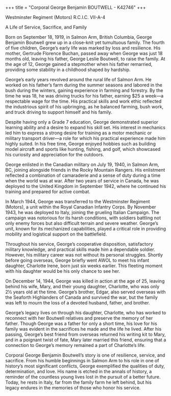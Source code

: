 +++
title = "Corporal George Benjamin BOUTWELL - K42746"
+++

Westminster Regiment (Motors) R.C.I.C.
VII-A-4

A Life of Service, Sacrifice, and Family

Born on September 18, 1919, in Salmon Arm, British Columbia, George Benjamin Boutwell grew up in a close-knit yet tumultuous family. The fourth of five children, George’s early life was marked by loss and resilience. 
His mother, Gertrude Florence Buchan, passed away when George was just 18 months old, leaving his father, George Leslie Boutwell, to raise the family. 
At the age of 12, George gained a stepmother when his father remarried, providing some stability in a childhood shaped by hardship.

George’s early years revolved around the rural life of Salmon Arm. He worked on his father’s farm during the summer seasons and labored in the bush during the winters, gaining experience in farming and forestry. 
By the time he was 18, he was driving trucks for his father, earning $25 a week—a respectable wage for the time. His practical skills and work ethic reflected the industrious spirit of his upbringing, as he balanced farming, bush work, and truck driving to support himself and his family.

Despite having only a Grade 7 education, George demonstrated superior learning ability and a desire to expand his skill set. His interest in mechanics led him to express a strong desire for training as a motor mechanic or military transport driver—a role for which his practical experience made him highly suited. 
In his free time, George enjoyed hobbies such as building model aircraft and sports like hunting, fishing, and golf, which showcased his curiosity and appreciation for the outdoors.

George enlisted in the Canadian military on July 19, 1940, in Salmon Arm, BC, joining alongside friends in the Rocky Mountain Rangers. His enlistment reflected a combination of camaraderie and a sense of duty during a time when the world was at war. After two years of service in Canada, he was deployed to the United Kingdom in September 1942, where he continued his training and prepared for active combat.

In March 1944, George was transferred to the Westminster Regiment (Motors), a unit within the Royal Canadian Infantry Corps. By November 1943, he was deployed to Italy, joining the grueling Italian Campaign. 
The campaign was notorious for its harsh conditions, with soldiers battling not only enemy forces but also difficult terrain and severe weather. George’s unit, known for its mechanized capabilities, played a critical role in providing mobility and logistical support on the battlefield.

Throughout his service, George’s cooperative disposition, satisfactory military knowledge, and practical skills made him a dependable soldier. However, his military career was not without its personal struggles. 
Shortly before going overseas, George briefly went AWOL to meet his infant daughter, Charlotte Irene, born just six weeks earlier. This fleeting moment with his daughter would be his only chance to see her.

On December 14, 1944, George was killed in action at the age of 25, leaving behind his wife, Mary, and their young daughter, Charlotte, who was only 2½ years old at the time. 
George’s brother, Edgar, also served overseas with the Seaforth Highlanders of Canada and survived the war, but the family was left to mourn the loss of a devoted husband, father, and brother.

George’s legacy lives on through his daughter, Charlotte, who has worked to reconnect with her Boutwell relatives and preserve the memory of her father. Though George was a father for only a short time, his love for his family was evident in the sacrifices he made and the life he lived. 
After his passing, George’s best friend from overseas returned his writing kit to Mary, and in a poignant twist of fate, Mary later married this friend, ensuring that a connection to George’s memory remained a part of Charlotte’s life.

Corporal George Benjamin Boutwell’s story is one of resilience, service, and sacrifice. 
From his humble beginnings in Salmon Arm to his role in one of history’s most significant conflicts, George exemplified the qualities of duty, determination, and love. His name is etched in the annals of history, a reminder of the countless young lives lost in the pursuit of a better future. 
Today, he rests in Italy, far from the family farm he left behind, but his legacy endures in the memories of those who honor his service.

